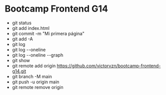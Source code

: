 # Bootcamp Frontend G14

* git status
* git add index.html
* git commit -m "Mi primera página"
* git add -A
* git log
* git log --oneline
* git log --oneline --graph
* git show <hash>
* git remote add origin https://github.com/victorvzn/bootcamp-frontend-g14.git
* git branch -M main
* git push -u origin main
* git remote remove origin